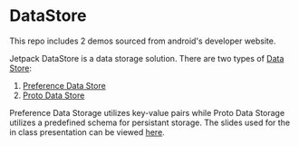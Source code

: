 # DataStore 

This repo includes 2 demos sourced from android's developer website. 

Jetpack DataStore is a data storage solution. 
There are two types of [Data Store](https://developer.android.com/topic/libraries/architecture/datastore): 

1) [Preference Data Store](https://developer.android.com/codelabs/android-preferences-datastore#0)
2) [Proto Data Store](https://developer.android.com/codelabs/android-proto-datastore#0)

Preference Data Storage utilizes key-value pairs while Proto Data Storage utilizes a predefined schema for persistant storage. The slides used for the in class presentation can be viewed [here](https://docs.google.com/presentation/d/14B-5JS2NP7iaBWnPWHnhpEy_VpLOajQBkhsaWLcSS-U/edit#slide=id.g123eb7d1ce5_0_163).
